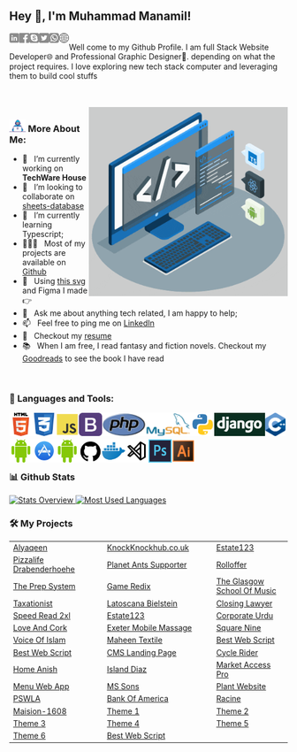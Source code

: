## Hey 👋, I'm Muhammad Manamil!
<a href='#0'><img align='left' src="https://github.com/manamil-coder/manamil-coder/blob/main/images/linkedin.png" height='18px'/></a>
<a href='#0'><img align='left' src="https://github.com/manamil-coder/manamil-coder/blob/main/images/facebook.png" height='18px'/></a>
<a href='#0'><img align='left' src="https://github.com/manamil-coder/manamil-coder/blob/main/images/skype.png" height='18px'/></a>
<a href='#0'><img align='left' src="https://github.com/manamil-coder/manamil-coder/blob/main/images/twitter.png" height='18px'/></a>
<a href='#0'><img align='left' src="https://github.com/manamil-coder/manamil-coder/blob/main/images/whatsapp.png" height='18px'/></a>
<a href='#0'><img align='left' src="https://github.com/manamil-coder/manamil-coder/blob/main/images/website.png" height='18px'/></a>
<br>
Well come to my Github Profile. I am full Stack Website Developer🌐 and Professional Graphic Designer🎨. depending on what the project requires. I love exploring new tech stack computer and leveraging them to build cool stuffs

<br/>
<br/>

<img align="right" alt="GIF" src="https://github.com/manamil-coder/manamil-coder/blob/main/images/techstack.gif" width="360px"/>

### <img alt="GIF" src="https://github.com/manamil-coder/manamil-coder/blob/main/images/Developer.gif" width="30px"/> More About Me:

- 🔭 &nbsp; I’m currently working on **TechWare House**
- 🤝 &nbsp; I’m looking to collaborate on [sheets-database](https://github.com/rahul-jha98/sheets-database)
- 🌱 &nbsp; I’m currently learning Typescript; 
- 👨🏻‍💻 &nbsp; Most of my projects are available on [Github](https://github.com/rahul-jha98?tab=repositories)
- 🎨 &nbsp; Using [this svg](https://storyset.com/illustration/javascript-frameworks/amico) and Figma I made 👉
- 💬 &nbsp; Ask me about anything tech related, I am happy to help;
- 📫 &nbsp; Feel free to ping me on [LinkedIn](https://www.linkedin.com/in/rahul-jha98/)
- 📝 &nbsp; Checkout my [resume](https://drive.google.com/file/d/1ZpR5pVBTnl_Qybq7GE3MGy1SB1JehVSE/view?usp=sharing)
- 📚 &nbsp; When I am free, I read fantasy and fiction novels. Checkout my [Goodreads](https://www.goodreads.com/rahul-jha98) to see the book I have read

<br/>


### 🔨 Languages and Tools:
<img align="left" src="https://github.com/manamil-coder/manamil-coder/blob/main/images/languages-icons/html.png" alt="pytorch" height="42px"/>
<img align="left" src="https://github.com/manamil-coder/manamil-coder/blob/main/images/languages-icons/css.png" alt="pytorch" height="42px"/>
<img align="left" src="https://github.com/manamil-coder/manamil-coder/blob/main/images/languages-icons/js.png" alt="pytorch" height="42px"/>
<img align="left" src="https://github.com/manamil-coder/manamil-coder/blob/main/images/languages-icons/download.png" alt="pytorch" height="42px"/>
<img align="left" src="https://github.com/manamil-coder/manamil-coder/blob/main/images/languages-icons/php.png" alt="pytorch" height="42px"/>
<img align="left" src="https://github.com/manamil-coder/manamil-coder/blob/main/images/languages-icons/mysql.png" alt="pytorch" height="42px"/>
<img align="left" src="https://github.com/manamil-coder/manamil-coder/blob/main/images/languages-icons/phython.png" alt="pytorch" height="42px"/>
<img align="left" src="https://github.com/manamil-coder/manamil-coder/blob/main/images/languages-icons/django-dark.png" alt="pytorch" height="42px"/>
<img align="left" src="https://github.com/manamil-coder/manamil-coder/blob/main/images/languages-icons/c++.svg" alt="pytorch" height="42px"/>

<br/><br/>

<img align="left" src="https://github.com/manamil-coder/manamil-coder/blob/main/images/languages-icons/android.png" alt="pytorch" height="42px"/>
<img align="left" src="https://github.com/manamil-coder/manamil-coder/blob/main/images/languages-icons/ios-app.png" alt="pytorch" height="42px"/>
<img align="left" src="https://github.com/manamil-coder/manamil-coder/blob/main/images/languages-icons/android.png" alt="pytorch" height="42px"/>
<img align="left" src="https://github.com/manamil-coder/manamil-coder/blob/main/images/languages-icons/github.png" alt="pytorch" height="42px"/>
<img align="left" src="https://github.com/manamil-coder/manamil-coder/blob/main/images/languages-icons/dock.png" alt="pytorch" height="42px"/>
<img align="left" src="https://github.com/manamil-coder/manamil-coder/blob/main/images/languages-icons/vscode.png" alt="pytorch" height="42px"/>
<img align="left" src="https://github.com/manamil-coder/manamil-coder/blob/main/images/languages-icons/photoshop.png" alt="pytorch" height="42px"/>
<img align="left" src="https://github.com/manamil-coder/manamil-coder/blob/main/images/languages-icons/illustrator.png" alt="pytorch" height="42px"/>


<br/><br/>

### 📊 Github Stats
<a href='https://github.com/manamil-coder'>
  
![Stats Overview](https://github-readme-stats.vercel.app/api?username=manamil-coder&show_icons=false)
![Most Used Languages](https://github-readme-stats.vercel.app/api/top-langs/?username=manamil-coder&layout=compact)

</a>

### 🛠️ My Projects

<table width=100%>
  <tr>
     <td width="300"><a href="http://alyaqeen.org/" target="_blank">Alyaqeen</a></td>
     <td width="300"><a href="http://knockknockhub.co.uk" target="_blank">KnockKnockhub.co.uk</a></td>
     <td width="300"><a href="http://estate123.com/" target="_blank">Estate123</a></td>
  </tr>
  <tr>
     <td width="300"><a href="http://pizzalife-drabenderhoehe.de/" target="_blank">Pizzalife Drabenderhoehe</a></td>
     <td width="300"><a href="https://planetants-supporter.com/" target="_blank">Planet Ants Supporter</a></td>
     <td width="300"><a href="https://rolloffer.com/" target="_blank">Rolloffer</a></td>
  </tr>
   <tr>
     <td width="300"><a href="http://theprepsystem.com/" target="_blank">The Prep System</a></td>
     <td width="300"><a href="http://gameredix.com/" target="_blank">Game Redix</a></td>
     <td width="300"><a href="http://theglasgowschoolofmusic.co.uk/" target="_blank">The Glasgow School Of Music</a></td>
  </tr>
   <tr>
     <td width="300"><a href="http://taxationist.com/" target="_blank">Taxationist</a></td>
     <td width="300"><a href="http://latoscana-bielstein.de/" target="_blank">Latoscana Bielstein</a></td>
     <td width="300"><a href="https://closinglawyer.ca/" target="_blank">Closing Lawyer</a></td>
  </tr>
   <tr>
     <td width="300"><a href="https://speedread2xl.com/" target="_blank">Speed Read 2xl</a></td>
     <td width="300"><a href="https://estate123.my/" target="_blank">Estate123</a></td>
     <td width="300"><a href="https://www.corporateurdu.com/" target="_blank">Corporate Urdu</a></td>
  </tr>
   <tr>
     <td width="300"><a href="https://loveandcork.com/" target="_blank">Love And Cork</a></td>
     <td width="300"><a href="https://exetermobilemassage.co.uk/" target="_blank">Exeter Mobile Massage</a></td>
     <td width="300"><a href="https://www.squarenine.pk/" target="_blank">Square Nine</a></td>
  </tr>
   <tr>
     <td width="300"><a href="http://voiceofislam.skylite.com/index.php/login" target="_blank">Voice Of Islam</a></td>
     <td width="300"><a href="https://maheentex.com/" target="_blank">Maheen Textile</a></td>
     <td width="300"><a href="http://207.180.236.232/~shakir/bestwebscript/" target="_blank">Best Web Script</a></td>
  </tr>
   <tr>
     <td width="300"><a href="http://207.180.236.232/~shakir/bestwebscript/" target="_blank">Best Web Script</a></td>
     <td width="300"><a href="http://207.180.236.232/~shakir/cms-landing-page/" target="_blank">CMS Landing Page</a></td>
     <td width="300"><a href="http://207.180.236.232/~shakir/cycle-rider/" target="_blank">Cycle Rider</a></td>
  </tr>
   <tr>
     <td width="300"><a href="http://207.180.236.232/~shakir/home-anish/" target="_blank">Home Anish</a></td>
     <td width="300"><a href="http://207.180.236.232/~shakir/island-diaz/" target="_blank">Island Diaz</a></td>
     <td width="300"><a href="http://207.180.236.232/~shakir/market-access-pro/" target="_blank">Market Access Pro</a></td>
  </tr>
   <tr>
     <td width="300"><a href="http://207.180.236.232/~shakir/menu-webapp/" target="_blank">Menu Web App</a></td>
     <td width="300"><a href="http://207.180.236.232/~shakir/mssons/" target="_blank">MS Sons</a></td>
     <td width="300"><a href="http://207.180.236.232/~shakir/plant-website" target="_blank">Plant Website</a></td>
  </tr>
   <tr>
     <td width="300"><a href="http://207.180.236.232/~skylite/pswla/" target="_blank">PSWLA</a></td>
     <td width="300"><a href="http://207.180.236.232/~shakir/bank-of-america/" target="_blank">Bank Of America</a></td>
     <td width="300"><a href="http://207.180.236.232/~shakir/racine/" target="_blank">Racine</a></td>
  </tr>
  <tr>
     <td width="300"><a href="http://207.180.236.232/~shakir/maision-1608/" target="_blank">Maision-1608</a></td>
    <td width="300"><a href="http://207.180.236.232/~shakir/theme-1/" target="_blank">Theme 1</a></td>
    <td width="300"><a href="http://207.180.236.232/~shakir/theme-2/" target="_blank">Theme 2</a></td>
  </tr>
   <tr>
     <td width="300"><a href="http://207.180.236.232/~shakir/theme-3/" target="_blank">Theme 3</a></td>
    <td width="300"><a href="http://207.180.236.232/~shakir/theme-4/" target="_blank">Theme 4</a></td>
    <td width="300"><a href="http://207.180.236.232/~shakir/theme-5/" target="_blank">Theme 5</a></td>
  </tr>
   <tr>
     <td width="300"><a href="http://207.180.236.232/~shakir/theme-6/" target="_blank">Theme 6</a></td>
    <td width="300"><a href="http://207.180.236.232/~shakir/bestwebscript/" target="_blank">Best Web Script</a></td>
    <td width="300"></td>
  </tr>
</table>





